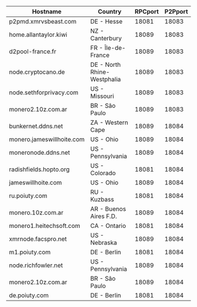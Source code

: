 Hostname | Country | RPCport | P2Pport
--- | --- | --- | ---
p2pmd.xmrvsbeast.com | DE - Hesse | 18081 | 18083
home.allantaylor.kiwi | NZ - Canterbury | 18089 | 18083
d2pool-france.fr | FR - Île-de-France | 18089 | 18083
node.cryptocano.de | DE - North Rhine-Westphalia | 18089 | 18083
node.sethforprivacy.com | US - Missouri | 18089 | 18083
monero2.10z.com.ar | BR - São Paulo | 18089 | 18083
bunkernet.ddns.net | ZA - Western Cape | 18089 | 18084
monero.jameswillhoite.com | US - Ohio | 18089 | 18084
moneronode.ddns.net | US - Pennsylvania | 18089 | 18084
radishfields.hopto.org | US - Colorado | 18081 | 18084
jameswillhoite.com | US - Ohio | 18089 | 18084
ru.poiuty.com | RU - Kuzbass | 18081 | 18084
monero.10z.com.ar | AR - Buenos Aires F.D. | 18089 | 18084
monero1.heitechsoft.com | CA - Ontario | 18081 | 18084
xmrnode.facspro.net | US - Nebraska | 18089 | 18084
m1.poiuty.com | DE - Berlin | 18081 | 18084
node.richfowler.net | US - Pennsylvania | 18089 | 18084
monero2.10z.com.ar | BR - São Paulo | 18089 | 18084
de.poiuty.com | DE - Berlin | 18081 | 18084
